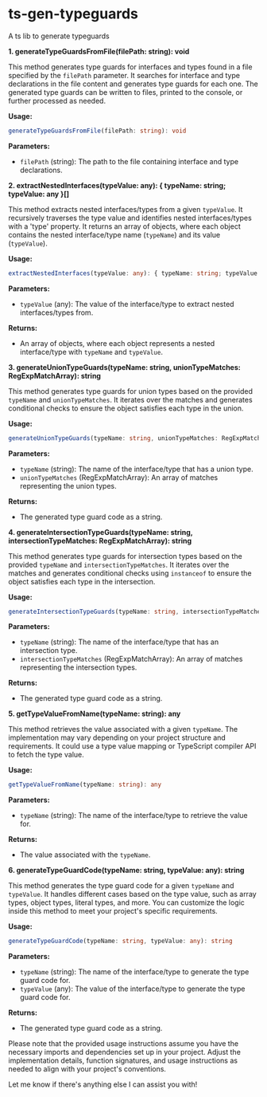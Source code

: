 # ts-gen-typeguards
A ts lib to generate typeguards

**1. generateTypeGuardsFromFile(filePath: string): void**

This method generates type guards for interfaces and types found in a file specified by the `filePath` parameter. It searches for interface and type declarations in the file content and generates type guards for each one. The generated type guards can be written to files, printed to the console, or further processed as needed.

**Usage:**
```typescript
generateTypeGuardsFromFile(filePath: string): void
```

**Parameters:**
- `filePath` (string): The path to the file containing interface and type declarations.

**2. extractNestedInterfaces(typeValue: any): { typeName: string; typeValue: any }[]**

This method extracts nested interfaces/types from a given `typeValue`. It recursively traverses the type value and identifies nested interfaces/types with a 'type' property. It returns an array of objects, where each object contains the nested interface/type name (`typeName`) and its value (`typeValue`).

**Usage:**
```typescript
extractNestedInterfaces(typeValue: any): { typeName: string; typeValue: any }[]
```

**Parameters:**
- `typeValue` (any): The value of the interface/type to extract nested interfaces/types from.

**Returns:**
- An array of objects, where each object represents a nested interface/type with `typeName` and `typeValue`.

**3. generateUnionTypeGuards(typeName: string, unionTypeMatches: RegExpMatchArray): string**

This method generates type guards for union types based on the provided `typeName` and `unionTypeMatches`. It iterates over the matches and generates conditional checks to ensure the object satisfies each type in the union.

**Usage:**
```typescript
generateUnionTypeGuards(typeName: string, unionTypeMatches: RegExpMatchArray): string
```

**Parameters:**
- `typeName` (string): The name of the interface/type that has a union type.
- `unionTypeMatches` (RegExpMatchArray): An array of matches representing the union types.

**Returns:**
- The generated type guard code as a string.

**4. generateIntersectionTypeGuards(typeName: string, intersectionTypeMatches: RegExpMatchArray): string**

This method generates type guards for intersection types based on the provided `typeName` and `intersectionTypeMatches`. It iterates over the matches and generates conditional checks using `instanceof` to ensure the object satisfies each type in the intersection.

**Usage:**
```typescript
generateIntersectionTypeGuards(typeName: string, intersectionTypeMatches: RegExpMatchArray): string
```

**Parameters:**
- `typeName` (string): The name of the interface/type that has an intersection type.
- `intersectionTypeMatches` (RegExpMatchArray): An array of matches representing the intersection types.

**Returns:**
- The generated type guard code as a string.

**5. getTypeValueFromName(typeName: string): any**

This method retrieves the value associated with a given `typeName`. The implementation may vary depending on your project structure and requirements. It could use a type value mapping or TypeScript compiler API to fetch the type value.

**Usage:**
```typescript
getTypeValueFromName(typeName: string): any
```

**Parameters:**
- `typeName` (string): The name of the interface/type to retrieve the value for.

**Returns:**
- The value associated with the `typeName`.

**6. generateTypeGuardCode(typeName: string, typeValue: any): string**

This method generates the type guard code for a given `typeName` and `typeValue`. It handles different cases based on the type value, such as array types, object types, literal types, and more. You can customize the logic inside this method to meet your project's specific requirements.

**Usage:**
```typescript
generateTypeGuardCode(typeName: string, typeValue: any): string
```

**Parameters:**
- `typeName` (string): The name of the interface/type to generate the type guard code for.
- `typeValue` (any): The value of the interface/type to generate the type guard code for.

**Returns:**
- The generated type guard code as a string.

Please note that the provided usage instructions assume you have the necessary imports and dependencies set up in your project. Adjust the implementation details, function signatures, and usage instructions as needed to align with your project's conventions.

Let me know if there's anything else I can assist you with!
